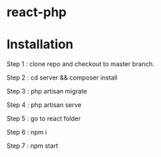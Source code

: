 # react-php

# Installation
<p> Step 1 : clone repo and checkout to master branch.</p>
<p> Step 2 : cd server && composer install </p>
<p> Step 3 : php artisan migrate </p> 
<p> Step 4 : php artisan serve </p> 

<p> Step 5 : go to react folder </p> 
<p> Step 6 : npm i </p> 
<p> Step 7 : npm start </p> 
